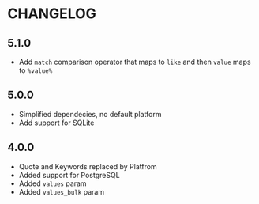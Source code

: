 # CHANGELOG

## 5.1.0

- Add `match` comparison operator that maps to `like` and then `value` maps to `%value%`

## 5.0.0

- Simplified dependecies, no default platform
- Add support for SQLite

## 4.0.0

- Quote and Keywords replaced by Platfrom
- Added support for PostgreSQL
- Added `values` param
- Added `values_bulk` param
